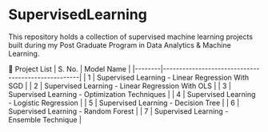 # SupervisedLearning
This repository holds a collection of supervised machine learning projects built during my Post Graduate Program in Data Analytics &amp; Machine Learning.

📁 Project List
| S. No. | Model Name                                         |
|--------|----------------------------------------------------|
| 1      | Supervised Learning - Linear Regression With SGD   |
| 2      | Supervised Learning - Linear Regression With OLS   |
| 3      | Supervised Learning - Optimization Techniques      |
| 4      | Supervised Learning - Logistic Regression          |
| 5      | Supervised Learning - Decision Tree                |
| 6      | Supervised Learning - Random Forest                |
| 7      | Supervised Learning - Ensemble Technique           |
